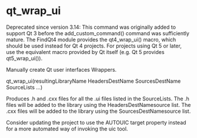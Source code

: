   

# qt_wrap_ui  

Deprecated since version 3.14: This command was originally added to support Qt 3 before the
add_custom_command() command was sufficiently mature.  The
FindQt4 module provides the qt4_wrap_ui() macro, which
should be used instead for Qt 4 projects.  For projects using Qt 5 or
later, use the equivalent macro provided by Qt itself (e.g. Qt 5 provides
qt5_wrap_ui()).
  

Manually create Qt user interfaces Wrappers.  

qt_wrap_ui(resultingLibraryName HeadersDestName
           SourcesDestName SourceLists ...)

  

Produces .h and .cxx files for all the .ui files listed in the
SourceLists.  The .h files will be added to the library using the
HeadersDestNamesource list.  The .cxx files will be added to the
library using the SourcesDestNamesource list.  

Consider updating the project to use the AUTOUIC target property
instead for a more automated way of invoking the uic tool.  

